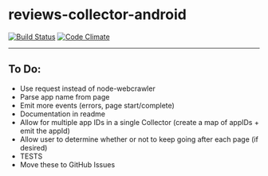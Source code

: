 # reviews-collector-android
[![Build Status](https://travis-ci.org/wbio/reviews-collector-android.svg?branch=master)](https://travis-ci.org/wbio/reviews-collector-android)
[![Code Climate](https://codeclimate.com/github/wbio/reviews-collector-android/badges/gpa.svg)](https://codeclimate.com/github/wbio/reviews-collector-android)

---

## To Do:

- Use request instead of node-webcrawler
- Parse app name from page
- Emit more events (errors, page start/complete)
- Documentation in readme
- Allow for multiple app IDs in a single Collector (create a map of appIDs + emit the appId)
- Allow user to determine whether or not to keep going after each page (if desired)
- TESTS
- Move these to GitHub Issues
